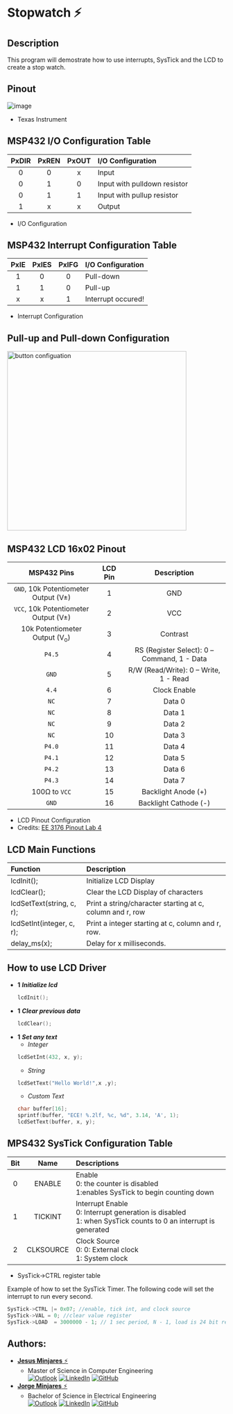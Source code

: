# **Stopwatch :zap:**

## **Description**
This program will demostrate how to use interrupts, SysTick and the LCD to create a stop watch. 

## **Pinout**
![image](https://user-images.githubusercontent.com/60948298/146273491-d2079ae0-385a-4f9a-ac03-24f95911efea.png)
- Texas Instrument

## **MSP432 I/O Configuration Table** 
| **PxDIR** | **PxREN** | **PxOUT** | **I/O Configuration**|
| :---: | :---: | :---: |     :---         |     
| 0     | 0     |  x    |  Input           |
| 0     | 1     |  0    |  Input with pulldown resistor  |
| 0     | 1     |  1    |  Input with pullup resistor |
| 1     | x     |  x    |  Output         |
  * I/O Configuration

## **MSP432 Interrupt Configuration Table**
| **PxIE**  | **PxIES** | **PxIFG** | **I/O Configuration**  |
| :---: | :---: | :---: |     :---           |     
| 1     | 0     |  0    |  Pull-down         |
| 1     | 1     |  0    |  Pull-up           |
| x     | x     |  1    | Interrupt occured! |
  * Interrupt Configuration

## **Pull-up and Pull-down Configuration**

<img width="413" alt="button configuation" src="https://user-images.githubusercontent.com/60948298/144836131-96f04e0f-c7f7-443f-b35c-814fb9db4e29.png">

## **MSP432 LCD 16x02 Pinout**
| **MSP432 Pins** |    **LCD Pin** |  **Description** |   
| :---:       |  :--:      |   :---:      |
| `GND`, 10k Potentiometer Output (V&#177;) | 1| GND|  
| `VCC`, 10k Potentiometer Output (V&#177;) | 2| VCC|    
| 10k Potentiometer Output (V<sub>o</sub>) | 3| Contrast|    
| `P4.5` | 4| RS (Register Select): 0 – Command, 1 - Data|    
| `GND`| 5| R/W (Read/Write): 0 – Write, 1 - Read|    
| `4.4` | 6| Clock Enable|    
| `NC`| 7| Data 0|
| `NC`| 8| Data 1|    
| `NC` | 9| Data 2|    
| `NC`| 10| Data 3|    
| `P4.0` | 11|  Data 4|    
| `P4.1` | 12|  Data 5|    
| `P4.2` | 13|  Data 6|    
| `P4.3` | 14|  Data 7|    
| 100&#8486; to `VCC`| 15| Backlight Anode (+)|    
| `GND`| 16| Backlight Cathode (-)|    
  * LCD Pinout Configuration
  * Credits: [EE 3176 Pinout Lab 4](http://www.ece.utep.edu/courses/web3376/MSP430_Labs.html)
  
## **LCD Main Functions**
|**Function** | **Description** |
| :---    | :---        |
| lcdInit();    |   Initialize LCD Display            |
| lcdClear();   | Clear the LCD Display of characters | 
| lcdSetText(string, c, r); | Print a string/character starting at c, column and r, row |
|lcdSetInt(integer, c, r); | Print a integer starting at c, column and r, row. |
|delay_ms(x); | Delay for x milliseconds. |
## **How to use LCD Driver**
- **1** ***Initialize lcd***
    ~~~c
    lcdInit();
    ~~~
- **1** ***Clear previous data***
    ~~~c
    lcdClear();
    ~~~
- **1** ***Set any text***
    - *Integer*
    ~~~c
    lcdSetInt(432, x, y);
    ~~~
    - *String*
    ~~~c
    lcdSetText("Hello World!",x ,y);
    ~~~
    - *Custom Text*
    ~~~c
    char buffer[16];
    sprintf(buffer, "ECE! %.2lf, %c, %d", 3.14, 'A', 1);
    lcdSetText(buffer, x, y);
    ~~~
## **MPS432 SysTick Configuration Table**
| **Bit**  | **Name**              | **Descriptions** |
| :---: | :---:            | :--- |        
| 0     | ENABLE           | Enable <br> 0: the counter is disabled<br> 1:enables SysTick to begin counting down|  
| 1     | TICKINT          |  Interrupt Enable <br> 0: Interrupt generation is disabled <br>1: when SysTick counts to 0 an interrupt is generated<br>    | 
| 2     | CLKSOURCE        |  Clock Source <br> 0: 0: External clock <br> 1: System clock    |
  * SysTick->CTRL register table 

Example of how to set the SysTick Timer. The following code will set the interrupt to run every second.
~~~c
SysTick->CTRL |= 0x07; //enable, tick int, and clock source
SysTick->VAL = 0; //clear value register
SysTick->LOAD  = 3000000 - 1; // 1 sec period, N - 1, load is 24 bit register->max = 0xFFFFFF 
~~~

## **Authors:**
* [**Jesus Minjares** :zap:](https://github.com/jminjares4)<br>
  * Master of Science in Computer Engineering<br>
[![Outlook](https://img.shields.io/badge/Microsoft_Outlook-0078D4?style=for-the-badge&logo=microsoft-outlook&logoColor=white&style=flat)](mailto:jminjares4@miners.utep.edu) 
[![LinkedIn](https://img.shields.io/badge/LinkedIn-0077B5?style=for-the-badge&logo=linkedin&logoColor=white&style=flat)](https://www.linkedin.com/in/jesus-minjares-157a21195/) [![GitHub](https://img.shields.io/badge/GitHub-100000?style=for-the-badge&logo=github&logoColor=white&style=flat)](https://github.com/jminjares4)
* [**Jorge Minjares** :zap:](https://github.com/JorgeMinjares)<br>
  * Bachelor of Science in Electrical Engineering<br>
[![Outlook](https://img.shields.io/badge/Microsoft_Outlook-0078D4?style=for-the-badge&logo=microsoft-outlook&logoColor=white&style=flat)](mailto:jminjares5@miners.utep.edu) 
[![LinkedIn](https://img.shields.io/badge/LinkedIn-0077B5?style=for-the-badge&logo=linkedin&logoColor=white&style=flat)](https://www.linkedin.com/in/jorge-minjares/) [![GitHub](https://img.shields.io/badge/GitHub-100000?style=for-the-badge&logo=github&logoColor=white&style=flat)](https://github.com/JorgeMinjares)
